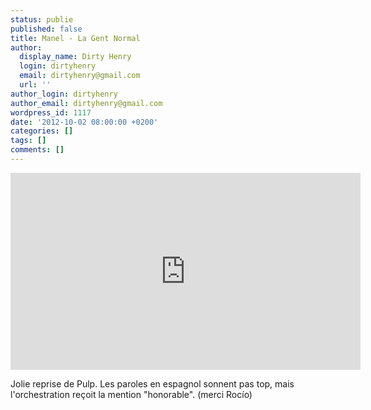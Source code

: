 ```yaml
---
status: publie
published: false
title: Manel - La Gent Normal
author:
  display_name: Dirty Henry
  login: dirtyhenry
  email: dirtyhenry@gmail.com
  url: ''
author_login: dirtyhenry
author_email: dirtyhenry@gmail.com
wordpress_id: 1117
date: '2012-10-02 08:00:00 +0200'
categories: []
tags: []
comments: []
---
```

<iframe width="560" height="315" src="http://www.youtube.com/embed/OppX5KZCPOQ" frameborder="0" allowfullscreen></iframe>

Jolie reprise de Pulp. Les paroles en espagnol sonnent pas top, mais l'orchestration reçoit la mention "honorable". (merci Rocío)
